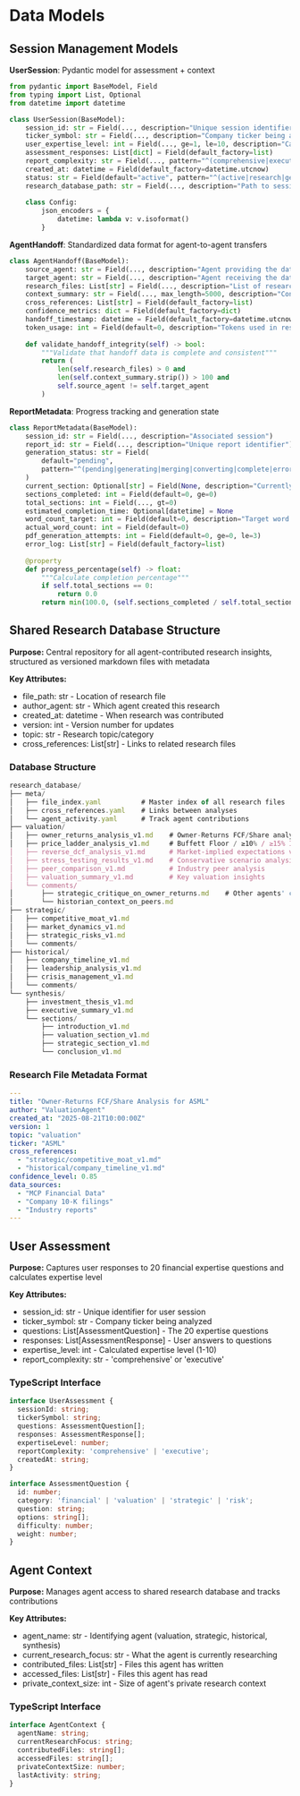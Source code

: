 # Data Models

## Session Management Models

**UserSession**: Pydantic model for assessment + context
```python
from pydantic import BaseModel, Field
from typing import List, Optional
from datetime import datetime

class UserSession(BaseModel):
    session_id: str = Field(..., description="Unique session identifier")
    ticker_symbol: str = Field(..., description="Company ticker being analyzed")
    user_expertise_level: int = Field(..., ge=1, le=10, description="Calculated expertise (1-10)")
    assessment_responses: List[dict] = Field(default_factory=list)
    report_complexity: str = Field(..., pattern="^(comprehensive|executive)$")
    created_at: datetime = Field(default_factory=datetime.utcnow)
    status: str = Field(default="active", pattern="^(active|research|generation|complete|error)$")
    research_database_path: str = Field(..., description="Path to session research database")
    
    class Config:
        json_encoders = {
            datetime: lambda v: v.isoformat()
        }
```

**AgentHandoff**: Standardized data format for agent-to-agent transfers
```python
class AgentHandoff(BaseModel):
    source_agent: str = Field(..., description="Agent providing the data")
    target_agent: str = Field(..., description="Agent receiving the data")
    research_files: List[str] = Field(..., description="List of research file paths")
    context_summary: str = Field(..., max_length=5000, description="Condensed context for handoff")
    cross_references: List[str] = Field(default_factory=list)
    confidence_metrics: dict = Field(default_factory=dict)
    handoff_timestamp: datetime = Field(default_factory=datetime.utcnow)
    token_usage: int = Field(default=0, description="Tokens used in research phase")
    
    def validate_handoff_integrity(self) -> bool:
        """Validate that handoff data is complete and consistent"""
        return (
            len(self.research_files) > 0 and
            len(self.context_summary.strip()) > 100 and
            self.source_agent != self.target_agent
        )
```

**ReportMetadata**: Progress tracking and generation state
```python
class ReportMetadata(BaseModel):
    session_id: str = Field(..., description="Associated session")
    report_id: str = Field(..., description="Unique report identifier")
    generation_status: str = Field(
        default="pending",
        pattern="^(pending|generating|merging|converting|complete|error)$"
    )
    current_section: Optional[str] = Field(None, description="Currently generating section")
    sections_completed: int = Field(default=0, ge=0)
    total_sections: int = Field(..., gt=0)
    estimated_completion_time: Optional[datetime] = None
    word_count_target: int = Field(default=0, description="Target word count for expertise level")
    actual_word_count: int = Field(default=0)
    pdf_generation_attempts: int = Field(default=0, ge=0, le=3)
    error_log: List[str] = Field(default_factory=list)
    
    @property
    def progress_percentage(self) -> float:
        """Calculate completion percentage"""
        if self.total_sections == 0:
            return 0.0
        return min(100.0, (self.sections_completed / self.total_sections) * 100)
```

## Shared Research Database Structure

**Purpose:** Central repository for all agent-contributed research insights, structured as versioned markdown files with metadata

**Key Attributes:**
- file_path: str - Location of research file
- author_agent: str - Which agent created this research
- created_at: datetime - When research was contributed
- version: int - Version number for updates
- topic: str - Research topic/category
- cross_references: List[str] - Links to related research files

### Database Structure
```typescript
research_database/
├── meta/
│   ├── file_index.yaml          # Master index of all research files
│   ├── cross_references.yaml    # Links between analyses  
│   └── agent_activity.yaml      # Track agent contributions
├── valuation/
│   ├── owner_returns_analysis_v1.md    # Owner-Returns FCF/Share analysis
│   ├── price_ladder_analysis_v1.md     # Buffett Floor / ≥10% / ≥15% IRR thresholds
│   ├── reverse_dcf_analysis_v1.md      # Market-implied expectations vs projections
│   ├── stress_testing_results_v1.md    # Conservative scenario analysis
│   ├── peer_comparison_v1.md           # Industry peer analysis
│   ├── valuation_summary_v1.md         # Key valuation insights
│   └── comments/
│       ├── strategic_critique_on_owner_returns.md    # Other agents' comments
│       └── historian_context_on_peers.md
├── strategic/
│   ├── competitive_moat_v1.md
│   ├── market_dynamics_v1.md
│   ├── strategic_risks_v1.md
│   └── comments/
├── historical/
│   ├── company_timeline_v1.md
│   ├── leadership_analysis_v1.md
│   ├── crisis_management_v1.md
│   └── comments/
└── synthesis/
    ├── investment_thesis_v1.md
    ├── executive_summary_v1.md
    └── sections/
        ├── introduction_v1.md
        ├── valuation_section_v1.md
        ├── strategic_section_v1.md
        └── conclusion_v1.md
```

### Research File Metadata Format
```yaml
---
title: "Owner-Returns FCF/Share Analysis for ASML"
author: "ValuationAgent"
created_at: "2025-08-21T10:00:00Z"
version: 1
topic: "valuation"
ticker: "ASML"
cross_references:
  - "strategic/competitive_moat_v1.md"
  - "historical/company_timeline_v1.md"
confidence_level: 0.85
data_sources:
  - "MCP Financial Data"
  - "Company 10-K filings"
  - "Industry reports"
---
```

## User Assessment

**Purpose:** Captures user responses to 20 financial expertise questions and calculates expertise level

**Key Attributes:**
- session_id: str - Unique identifier for user session
- ticker_symbol: str - Company ticker being analyzed
- questions: List[AssessmentQuestion] - The 20 expertise questions
- responses: List[AssessmentResponse] - User answers to questions
- expertise_level: int - Calculated expertise level (1-10)
- report_complexity: str - 'comprehensive' or 'executive'

### TypeScript Interface

```typescript
interface UserAssessment {
  sessionId: string;
  tickerSymbol: string;
  questions: AssessmentQuestion[];
  responses: AssessmentResponse[];
  expertiseLevel: number;
  reportComplexity: 'comprehensive' | 'executive';
  createdAt: string;
}

interface AssessmentQuestion {
  id: number;
  category: 'financial' | 'valuation' | 'strategic' | 'risk';
  question: string;
  options: string[];
  difficulty: number;
  weight: number;
}
```

## Agent Context

**Purpose:** Manages agent access to shared research database and tracks contributions

**Key Attributes:**
- agent_name: str - Identifying agent (valuation, strategic, historical, synthesis)
- current_research_focus: str - What the agent is currently researching
- contributed_files: List[str] - Files this agent has written
- accessed_files: List[str] - Files this agent has read
- private_context_size: int - Size of agent's private research context

### TypeScript Interface

```typescript
interface AgentContext {
  agentName: string;
  currentResearchFocus: string;
  contributedFiles: string[];
  accessedFiles: string[];
  privateContextSize: number;
  lastActivity: string;
}
```

